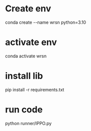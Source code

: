 # Create env 
conda create --name wrsn python=3.10

# activate env 
conda activate wrsn

# install lib 
pip install -r requirements.txt

# run code 
python runner/IPPO.py